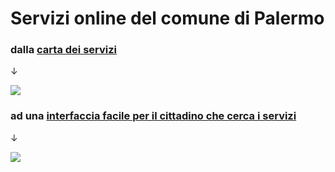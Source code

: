# Servizi online del comune di Palermo

### dalla [**carta dei servizi**](https://www.comune.palermo.it/amministrazione_trasparente.php?sel=16&asel=72) 

↓

![](https://raw.githubusercontent.com/cirospat/servizi-comunepalermo/gh-pages/img/amministrazione-trasparente.png)

### ad una [**interfaccia facile per il cittadino che cerca i servizi**](https://cirospat.github.io/servizi-comunepalermo)

↓

![](https://raw.githubusercontent.com/cirospat/servizi-comunepalermo/gh-pages/img/interfaccia-servizi-comunali.png)
